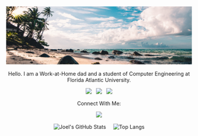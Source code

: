 <p align="center">
    <img src="./img/GithubBG.png">
</p>

<p style="text-align: center;">
    Hello. I am a Work-at-Home dad and a student of Computer Engineering at Florida Atlantic University.    
</p>

<p style="text-align: center;">
    <a href="https://linuxmint.com/edition.php?id=292" title="Download Linux Mint"><img src="https://img.shields.io/badge/Linux_Mint_20.3-87CF3E?label=Preferred%20OS&style=flat&color=lightgreen&logo=linux-mint&logoColor=green" /></a>&nbsp;&nbsp;
    <a href="https://www.dell.com/en-us/shop/dell-laptops/sc/laptops" title="Dell Laptops"><img src="https://img.shields.io/badge/Dell%20Laptops-007DB8?label=Preferred%20Workstation&style=flat&logo=dell&logoColor=lightblue" /></a>&nbsp;&nbsp;
    <a href="https://www.intel.com/content/www/us/en/products/details/processors/core/i9.html" title="Intel Core i9"><img src="https://img.shields.io/badge/Intel%20Core_i9_-0071C5?label=Powered%20By&style=flat&logo=intel&color=red&logoColor=white" /></a>
</p>

<p style="text-align: center;">
    Connect With Me:    
</p>

<p style="text-align: center;">
    <a href="https://www.linkedin.com/in/joelmbrigida/" title="My LinkedIn Profile"><img src="https://img.shields.io/badge/LinkedIn-0077B5?style=flat&logo=linkedin&logoColor=white" /></a>
</p>

<div style="text-align: center;">

![Joel's GitHub Stats](https://github-readme-stats.vercel.app/api?username=ADolbyB&count_private=true&show_icons=true&theme=github_dark_dimmed) &nbsp;&nbsp;&nbsp; ![Top Langs](https://github-readme-stats.vercel.app/api/top-langs/?username=AdolbyB&layout=compact&theme=github_dark_dimmed&langs_count=8&size_weight=0.5&count_weight=0.5)

</div>